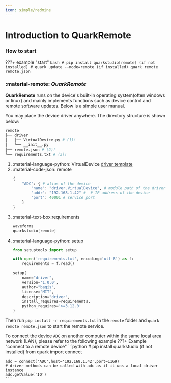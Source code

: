 ```yaml
---
icon: simple/redmine
---
```




# **Introduction to QuarkRemote**
### **How to start**
???+ example "start"
    ```bash
    # pip install quarkstudio[remote] (if not installed)
    # quark update --mode=remote (if installed)
    quark remote remote.json
    ```

### :material-remote: ***QuarkRemote***

<!-- !!! note "适用于自身带有操作系统的设备" -->

**QuarkRemote** runs on the device's built-in operating system(often windows or linux) and mainly implements functions such as device control and remote software updates. Below is a simple user manual.

You may place the device driver anywhere. The directory structure is shown below:
``` bash title="remote folder"
remote
├── driver
│   ├── VirtualDevice.py # (1)!
│   └── __init__.py
├── remote.json # (2)!
└── requirements.txt # (3)!
```
<!-- └── setup.py # (4)! -->

1. :material-language-python: VirtualDevice
    [driver template](../../code/driver/)
2. :material-code-json: remote
    ```python title="remote.json"
    {
        "ADC": { # alias of the device
            "name": "driver.VirtualDevice", # module path of the driver
            "addr": "192.168.1.42" #  # IP address of the device
            "port": 40001 # service port
        }
    }
    ```
3. :material-text-box:requirements
    ```python title="requirements.txt"
    waveforms
    quarkstudio[remote]
    ```
4. :material-language-python: setup
    ```python title="setup.py"
    from setuptools import setup

    with open('requirements.txt', encoding='utf-8') as f:
        requirements = f.read()

    setup(
        name="driver",
        version='1.0.0',
        author="baqis",
        license="MIT",
        description="driver",
        install_requires=requirements,
        python_requires='>=3.12.0'
    )
    ```

Then run `pip install -r requirements.txt` in the `remote` folder and `quark remote remote.json` to start the remote service. 

To connect the device `ADC` on another computer within the same local area network (LAN), please refer to the following example
???+ Example "connect to a remote device"
    ```python
    # pip install quarkstudio (if not installed)
    from quark import connect

    adc = connect('ADC',host='192.168.1.42',port=1169)
    # driver methods can be called with adc as if it was a local driver instance
    adc.getValue('IQ')
    ```
